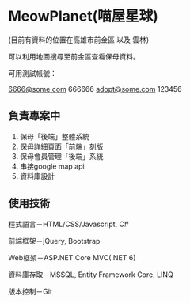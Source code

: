 # MeowPlanet(喵屋星球)

(目前有資料的位置在高雄市前金區 以及 雲林)

可以利用地圖搜尋至前金區查看保母資料。

可用測試帳號：

6666@some.com 666666
adopt@some.com 123456

## 負責專案中
1. 保母「後端」整體系統
2. 保母詳細頁面「前端」刻版
3. 保母會員管理「後端」系統
4. 串接google map api
5. 資料庫設計

## 使用技術

程式語言－HTML/CSS/Javascript, C#

前端框架－jQuery, Bootstrap

Web框架－ASP.NET Core MVC(.NET 6)

資料庫存取－MSSQL, Entity Framework Core, LINQ

版本控制－Git
